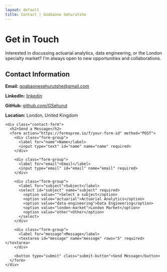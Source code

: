```yaml
---
layout: default
title: Contact | Goabaone Sehurutshe
---
```


<div class="contact-section">
  <h1>Get in Touch</h1>
  <p class="contact-intro">
    Interested in discussing actuarial analytics, data engineering, or the London specialty market? 
    I'm always open to new opportunities and collaborations.
  </p>

  <div class="contact-container">
    <div class="contact-info">
      <h2>Contact Information</h2>
      <div class="contact-details">
        <p><strong>Email:</strong> <a href="mailto:goabaonesehurutshe@gmail.com">goabaonesehurutshe@gmail.com</a></p>
        <p><strong>LinkedIn:</strong> <a href="https://www.linkedin.com/in/goabaone-sehurutshe-572606127/" target="_blank">linkedin</a></p>
        <p><strong>GitHub:</strong> <a href=https://github.com/GSehurut" target="_blank">github.com/GSehurut</a></p>
        <p><strong>Location:</strong> London, United Kingdom</p>
      </div>
    </div>

    <div class="contact-form">
      <h2>Send a Message</h2>
      <form action="https://formspree.io/f/your-form-id" method="POST">
        <div class="form-group">
          <label for="name">Name</label>
          <input type="text" id="name" name="name" required>
        </div>
        
        <div class="form-group">
          <label for="email">Email</label>
          <input type="email" id="email" name="email" required>
        </div>
        
        <div class="form-group">
          <label for="subject">Subject</label>
          <select id="subject" name="subject" required>
            <option value="">Select a subject</option>
            <option value="actuarial">Actuarial Analytics</option>
            <option value="data-engineering">Data Engineering</option>
            <option value="london-market">London Market</option>
            <option value="other">Other</option>
          </select>
        </div>
        
        <div class="form-group">
          <label for="message">Message</label>
          <textarea id="message" name="message" rows="5" required></textarea>
        </div>
        
        <button type="submit" class="submit-button">Send Message</button>
      </form>
    </div>
  </div>
</div> 
